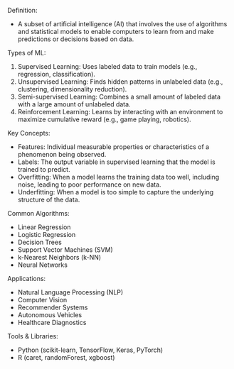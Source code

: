 Definition:
- A subset of artificial intelligence (AI) that involves the use of algorithms and statistical models to enable computers to learn from and make predictions or decisions based on data.

Types of ML:
1. Supervised Learning: Uses labeled data to train models (e.g., regression, classification).
2. Unsupervised Learning: Finds hidden patterns in unlabeled data (e.g., clustering, dimensionality reduction).
3. Semi-supervised Learning: Combines a small amount of labeled data with a large amount of unlabeled data.
4. Reinforcement Learning: Learns by interacting with an environment to maximize cumulative reward (e.g., game playing, robotics).

Key Concepts:
- Features: Individual measurable properties or characteristics of a phenomenon being observed.
- Labels: The output variable in supervised learning that the model is trained to predict.
- Overfitting: When a model learns the training data too well, including noise, leading to poor performance on new data.
- Underfitting: When a model is too simple to capture the underlying structure of the data.

Common Algorithms:
- Linear Regression
- Logistic Regression
- Decision Trees
- Support Vector Machines (SVM)
- k-Nearest Neighbors (k-NN)
- Neural Networks

Applications:
- Natural Language Processing (NLP)
- Computer Vision
- Recommender Systems
- Autonomous Vehicles
- Healthcare Diagnostics

Tools & Libraries:
- Python (scikit-learn, TensorFlow, Keras, PyTorch)
- R (caret, randomForest, xgboost)
